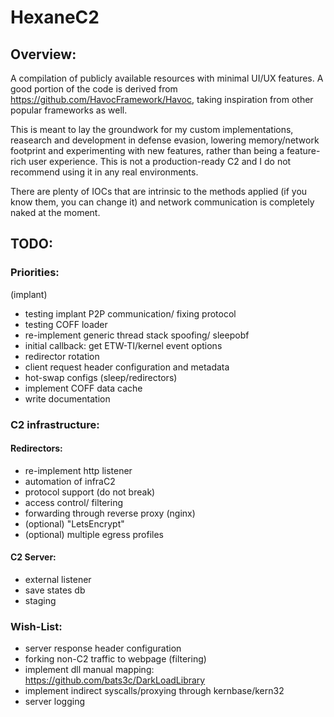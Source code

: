 # HexaneC2
## Overview:
A compilation of publicly available resources with minimal UI/UX features. A good portion of the code is derived from https://github.com/HavocFramework/Havoc, taking inspiration from other popular frameworks as well.

This is meant to lay the groundwork for my custom implementations, reasearch and development in defense evasion, lowering memory/network footprint and experimenting with new features, rather than being a feature-rich user experience. This is not a production-ready C2 and I do not recommend using it in any real environments. 

There are plenty of IOCs that are intrinsic to the methods applied (if you know them, you can change it) and network communication is completely naked at the moment.

## TODO:
### Priorities:
(implant)
- testing implant P2P communication/ fixing protocol
- testing COFF loader
- re-implement generic thread stack spoofing/ sleepobf
- initial callback: get ETW-TI/kernel event options
- redirector rotation 
- client request header configuration and metadata 
- hot-swap configs (sleep/redirectors)
- implement COFF data cache
- write documentation

### C2 infrastructure:
#### Redirectors:
- re-implement http listener
- automation of infraC2
- protocol support (do not break)
- access control/ filtering
- forwarding through reverse proxy (nginx)
- (optional) "LetsEncrypt"
- (optional) multiple egress profiles

#### C2 Server:
- external listener
- save states db
- staging

### Wish-List:
- server response header configuration
- forking non-C2 traffic to webpage (filtering)
- implement dll manual mapping: https://github.com/bats3c/DarkLoadLibrary
- implement indirect syscalls/proxying through kernbase/kern32
- server logging
